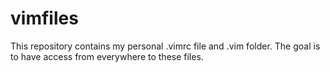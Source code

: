 # vimfiles

This repository contains my personal .vimrc file and .vim folder.
The goal is to have access from everywhere to these files.
